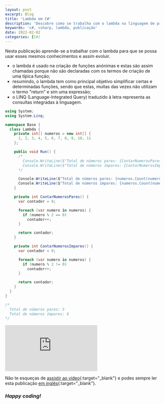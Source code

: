 ```yaml
---
layout: post
excerpt: Blog
title: 'Lambda em C#'
description: 'Descobre como se trabalha com o lambda na linguagem de programação C#. Obtém respostas às tuas dúvidas com a teoria e os exemplos apresentados.'
keywords: 'c#, csharp, lambda, publicação'
date: 2022-02-02
categories: [C#]
---
```


Nesta publicação aprende-se a trabalhar com o lambda para que se possa usar esses mesmos conhecimentos e assim evoluir.

- o lambda é usado na criação de funções anónimas e estas são assim chamadas porque não são declaradas com os termos de criação de uma típica função;
- resumindo, o lambda tem como principal objetivo simplificar certas e determinadas funções, sendo que estas, muitas das vezes não utilizam o termo "return" e sim uma expressão;
- o LINQ (Language-Integrated Query) traduzido à letra representa as consultas integradas à linguagem.

```csharp
using System;
using System.Linq;

namespace Base {
  class Lambda {
    private int[] numeros = new int[] {
      1, 2, 3, 4, 5, 6, 7, 8, 9, 10, 11
    };

    public void Run() {
      /*
        Console.WriteLine($"Total de números pares: {ContarNumerosPares()}");
        Console.WriteLine($"Total de números ímpares: {ContarNumerosImpares()}");
      */

      Console.WriteLine($"Total de números pares: {numeros.Count(numero => numero % 2 == 0)}");
      Console.WriteLine($"Total de números ímpares: {numeros.Count(numero => numero % 2 != 0)}");
    }

    private int ContarNumerosPares() {
      var contador = 0;

      foreach (var numero in numeros) {
        if (numero % 2 == 0)
          contador++;
      }

      return contador;
    }

    private int ContarNumerosImpares() {
      var contador = 0;

      foreach (var numero in numeros) {
        if (numero % 2 != 0)
          contador++;
      }

      return contador;
    }
  }
}

/*
  Total de números pares: 5
  Total de números ímpares: 6
*/
```

<div class="video-container">
  <iframe src="https://www.youtube.com/embed/BrpYkREnwfM" frameborder="0" allowfullscreen></iframe>
</div>

Não te esqueças de [assistir ao vídeo](https://youtu.be/BrpYkREnwfM){:target="\_blank"} e podes sempre ler esta publicação [em inglês](https://nelsonsilvadev.com/blog/lambda-in-csharp/){:target="\_blank"}.

### _Happy coding!_

